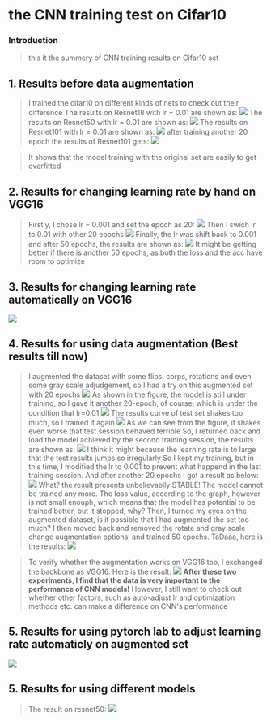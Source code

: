 # the CNN training test on Cifar10 

### Introduction

> this it the summery of CNN training results on Cifar10 set

## 1. Results before data augmentation

> I trained the cifar10 on different kinds of nets to check out their difference
> The results on Resnet18 with lr = 0.01 are shown as:
![](./results/resnet18-0.8161-0.0100.png)
> The results on Resnet50 with lr = 0.01 are shown as:
![](./results/resnet50-0.8161-0.0100.png)
> The results on Resnet101 with lr = 0.01 are shown as:
![](./results/resnetn_101-0.6091-0.0010.png)
> after training another 20 epoch the results of Resnet101 gets:
![](./results/resnetn_101-0.7035-0.0010.png)

>It shows that the model training with the original set are easily to get overfitted

## 2. Results for changing learning rate by hand on VGG16
> Firstly, I chose lr = 0.001 and set the epoch as 20:
![](./results/vgg16-0.6794-0.0010.png)
> Then I swich lr to 0.01 with other 20 epochs
![](./results/vgg16-0.7363-0.0100.png)
> Finally, the lr was shift back to 0.001 and after 50 epochs, the results are shown as:
![](./results/vgg16-0.8126-0.0100.png)
> It might be getting better if there is another 50 epochs, as both the loss and
the acc have room to optimize

## 3. Results for changing learning rate automatically on VGG16
![](./results/vgg16-0.8011-0.0010.png)

## 4. Results for using data augmentation (Best results till now)
> I augmented the dataset with some flips, corps, rotations and even some gray 
> scale adjudgement, so I had a try on this augmented set with 20 epochs
![](./results/resnet18-0.6711-0.0100.png)
> As shown in the figure, the model is still under training, so I gave it another
>20-epoch, of course, which is under the condition that lr=0.01
![](./results/resnet18-0.7463-0.0100.png)
> The results curve of test set shakes too much, so I trained it again
![](./results/resnet18-0.7517-0.0100.png)
>As we can see from the figure, it shakes even worse that test session behaved terrible
>So, I returned back and load the model achieved by the second training session,
>the results are shown as:
![](./results/resnet18-0.8394-0.0100.png)
>I think it might because the learning rate is to large that the test results jumps so irregularly
>So I kept my training, but in this time, I modified the lr to 0.001 to prevent 
what happend in the last training session. And after another 20 epochs I got a result as below:
![](./results/resnet18-0.8368-0.0010.png)
>What? the result presents unbelievablly STABLE! The model cannot be trained any more.
>The loss value, according to the graph, however is not small enouph, which means
that the model has potential to be trained better, but it stopped, why?
Then, I turned my eyes on the augmented dataset, is it possible that I had augmented
the set too much? I then moved back and removed the rotate and gray scale change augmentation
options, and trained 50 epochs.
> TaDaaa, here is the results:
![](./results/resnet18-0.9288-0.0100.png)


> To verify whether the augmentation works on VGG16 too, I exchanged the backbone as VGG16. Here is the result:
![](./results/vgg16-0.9010-0.0100.png)
**After these two experiments, I find that the data is very important to the performance of CNN models!**
However, I still want to check out whether other factors, such as auto-adjust lr and optimization methods etc. can make a difference on CNN's performance

## 5. Results for using pytorch lab to adjust learning rate automaticly on augmented set
> 
![](./results/vgg16-0.8980-0.0100.png)

## 5. Results for using different models
> The result on resnet50:
![](./results/resnet50-0.8385-0.0100.png)


